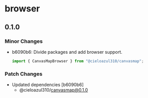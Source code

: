 # browser

## 0.1.0

### Minor Changes

- b6090b6: Divide packages and add browser support.

  ```ts
  import { CanvasMapBrowser } from "@cieloazul310/canvasmap";
  ```

### Patch Changes

- Updated dependencies [b6090b6]
  - @cieloazul310/canvasmap@0.1.0

